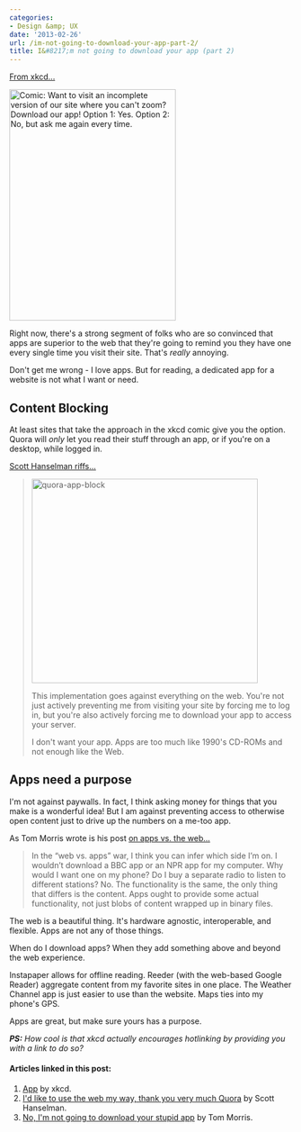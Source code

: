 ```yaml
---
categories:
- Design &amp; UX
date: '2013-02-26'
url: /im-not-going-to-download-your-app-part-2/
title: I&#8217;m not going to download your app (part 2)
---
```


<a href="http://xkcd.com/1174/">From xkcd...</a>

<img src="http://imgs.xkcd.com/comics/app.png" width="296" height="411" class="aligncenter" title="Comic: Want to visit an incomplete version of our site where you can't zoom? Download our app! Option 1: Yes. Option 2: No, but ask me again every time.">

Right now, there's a strong segment of folks who are so convinced that apps are superior to the web that they're going to remind you they have one every single time you visit their site. That's <em>really</em> annoying.

Don't get me wrong - I love apps. But for reading, a dedicated app for a website is not what I want or need.
<!--more-->
<h2>Content Blocking</h2>
At least sites that take the approach in the xkcd comic give you the option. Quora will <em>only</em> let you read their stuff through an app, or if you're on a desktop, while logged in.

<a href="http://www.hanselman.com/blog/IdLikeToUseTheWebMyWayThankYouVeryMuchQuora.aspx">Scott Hanselman riffs...</a>

<blockquote><img src="https://gomakethings.com/wp-content/uploads/2013/02/quora-app-block.png" alt="quora-app-block" width="402" height="363" class="aligncenter size-full wp-image-4095" />

This implementation goes against everything on the web. You're not just actively preventing me from visiting your site by forcing me to log in, but you're also actively forcing me to download your app to access your server.

I don't want your app. Apps are too much like 1990's CD-ROMs and not enough like the Web.</blockquote>

<h2>Apps need a purpose</h2>

I'm not against paywalls. In fact, I think asking money for things that you make is a wonderful idea! But I am against preventing access to otherwise open content just to drive up the numbers on a me-too app.

As Tom Morris wrote is his post <a href="http://tommorris.org/posts/8070">on apps vs. the web...</a>

<blockquote>In the “web vs. apps” war, I think you can infer which side I’m on. I wouldn’t download a BBC app or an NPR app for my computer. Why would I want one on my phone? Do I buy a separate radio to listen to different stations? No. The functionality is the same, the only thing that differs is the content. Apps ought to provide some actual functionality, not just blobs of content wrapped up in binary files.</blockquote>

The web is a beautiful thing. It's hardware agnostic, interoperable, and flexible. Apps are not any of those things.

When do I download apps? When they add something above and beyond the web experience.

Instapaper allows for offline reading. Reeder (with the web-based Google Reader) aggregate content from my favorite sites in one place. The Weather Channel app is just easier to use than the website. Maps ties into my phone's GPS.

Apps are great, but make sure yours has a purpose.

<em><strong>PS:</strong> How cool is that xkcd actually *encourages* hotlinking by providing you with a link to do so?</em>

<h4>Articles linked in this post:</h4>

<ol>
<li><a href="http://xkcd.com/1174/">App</a> by xkcd.</li>
<li><a href="http://www.hanselman.com/blog/IdLikeToUseTheWebMyWayThankYouVeryMuchQuora.aspx">I'd like to use the web my way, thank you very much Quora</a> by Scott Hanselman.</li>
<li><a href="http://tommorris.org/posts/8070">No, I'm not going to download your stupid app</a> by Tom Morris.</li>
</ol>